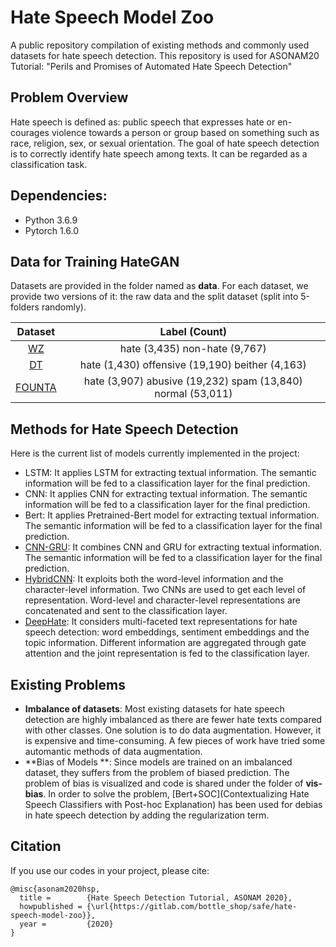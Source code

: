 # Hate Speech Model Zoo 

A public repository compilation of existing methods and commonly used datasets for hate speech detection. This repository is used for ASONAM20 Tutorial: "Perils and Promises of Automated Hate Speech Detection"

## Problem Overview  

Hate speech is defined as: public speech that expresses hate or en- courages violence towards a person or group based on something such as race, religion, sex, or sexual orientation. The goal of hate speech detection is to correctly identify hate speech among texts. It can be regarded as a classification task. 

## Dependencies:  

- Python 3.6.9
- Pytorch 1.6.0

## Data for Training HateGAN
Datasets are provided in the folder named as **data**. For each dataset, we provide two versions of it: the raw data and the split dataset (split into 5-folders randomly).

| Dataset | Label (Count)                                     |
| :-----: | :-----------------------------------------------: | 
| [WZ](https://www.aclweb.org/anthology/W17-3006.pdf)      | hate (3,435) non-hate (9,767)                     |
| [DT](https://arxiv.org/pdf/1703.04009.pdf)      | hate (1,430) offensive (19,190) beither (4,163)   |
| [FOUNTA](https://arxiv.org/pdf/1802.00393.pdf)  | hate (3,907) abusive (19,232) spam (13,840) normal (53,011)      |  

## Methods for Hate Speech Detection 
Here is the current list of models currently implemented in the project:

- LSTM: It applies LSTM for extracting textual information. The semantic information will be fed to a classification layer for the final prediction.
- CNN: It applies CNN for extracting textual information. The semantic information will be fed to a classification layer for the final prediction. 
- Bert: It applies Pretrained-Bert model for extracting textual information. The semantic information will be fed to a classification layer for the final prediction.
- [CNN-GRU](http://eprints.whiterose.ac.uk/128405/8/chase.pdf): It combines CNN and GRU for extracting textual information. The semantic information will be fed to a classification layer for the final prediction.
- [HybridCNN](https://www.aclweb.org/anthology/W17-3006.pdf): It exploits both the word-level information and the character-level information. Two CNNs are used to get each level of representation. Word-level and character-level representations are concatenated and sent to the classification layer.
- [DeepHate](https://dl.acm.org/doi/fullHtml/10.1145/3394231.3397890): It considers multi-faceted text representations for hate speech detection: word embeddings, sentiment embeddings and the topic information. Different information are aggregated through gate attention and the joint representation is fed to the classification layer. 

## Existing Problems 

- **Imbalance of datasets**: Most existing datasets for hate speech detection are highly imbalanced as there are fewer hate texts compared with other classes. One solution is to do data augmentation. However, it is expensive and time-consuming. A few pieces of work have tried some automantic methods of data augmentation. 
- **Bias of Models **: Since models are trained on an imbalanced dataset, they suffers from the problem of biased prediction. The problem of bias is visualized and code is shared under the folder of **vis-bias**. In order to solve the problem, [Bert+SOC](Contextualizing Hate Speech Classifiers with Post-hoc Explanation) has been used for debias in hate speech detection by adding the regularization term.

## Citation
If you use our codes in your project, please cite:
```
@misc{asonam2020hsp,
  title =        {Hate Speech Detection Tutorial, ASONAM 2020},
  howpublished = {\url{https://gitlab.com/bottle_shop/safe/hate-speech-model-zoo}},
  year =         {2020}
}
```